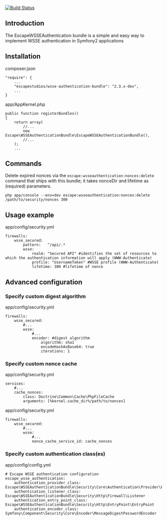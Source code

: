 [![Build Status](https://secure.travis-ci.org/escapestudios/EscapeWSSEAuthenticationBundle.png)](http://travis-ci.org/escapestudios/EscapeWSSEAuthenticationBundle)

## Introduction

The EscapeWSSEAuthentication bundle is a simple and easy way to implement WSSE authentication in Symfony2 applications

## Installation

composer.json

```
"require": {
    ...
    "escapestudios/wsse-authentication-bundle": "2.3.x-dev",
    ...
}
```

app/AppKernel.php

```
public function registerBundles()
{
    return array(
        //...
        new Escape\WSSEAuthenticationBundle\EscapeWSSEAuthenticationBundle(),
        //...
    );
    ...
```

## Commands

Delete expired nonces via the ``escape:wsseauthentication:nonces:delete`` command that ships with this bundle; it takes nonceDir and lifetime as (required) parameters.

``php app/console --env=dev escape:wsseauthentication:nonces:delete /path/to/security/nonces 300``

## Usage example

app/config/security.yml

```
firewalls:
    wsse_secured:
        pattern:   ^/api/.*
        wsse:
            realm: "Secured API" #identifies the set of resources to which the authentication information will apply (WWW-Authenticate)
            profile: "UsernameToken" #WSSE profile (WWW-Authenticate)
            lifetime: 300 #lifetime of nonce
```

## Advanced configuration

### Specify custom digest algorithm

app/config/security.yml

```
firewalls:
    wsse_secured:
        #...
        wsse:
            #...
            encoder: #digest algorithm
                algorithm: sha1
                encodeHashAsBase64: true
                iterations: 1
```

### Specify custom nonce cache

app/config/security.yml

```
services:
    #...
    cache_nonces:
        class: Doctrine\Common\Cache\PhpFileCache
        arguments: [%kernel.cache_dir%/path/to/nonces]
```

app/config/security.yml

```
firewalls:
    wsse_secured:
        #...
        wsse:
            #...
            nonce_cache_service_id: cache_nonces
```

### Specify custom authentication class(es)

app/config/config.yml

```
# Escape WSSE authentication configuration
escape_wsse_authentication:
    authentication_provider_class: Escape\WSSEAuthenticationBundle\Security\Core\Authentication\Provider\Provider
    authentication_listener_class: Escape\WSSEAuthenticationBundle\Security\Http\Firewall\Listener
    authentication_entry_point_class: Escape\WSSEAuthenticationBundle\Security\Http\EntryPoint\EntryPoint
    authentication_encoder_class: Symfony\Component\Security\Core\Encoder\MessageDigestPasswordEncoder
```